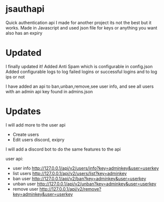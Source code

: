 # jsauthapi
Quick authentication api I made for another project its not the best but it works. Made in Javascript and used json file for keys or anything you want also has an expiry

# Updated
I finally updated it!
Added Anti Spam which is configurable in config.json 
Added configurable logs to log failed logins or successful logins and to log ips or not


I have added an api to ban,unban,remove,see user info, and see all users with an admin api key found in admins.json

# Updates
I will add more to the user api
 - Create users
 - Edit users discord, exipry
 
I will add a discord bot to do the same features to the api


user api: 
- user info http://127.0.0.1/api/v2/users/info?key=adminkey&user=userkey
- list users http://127.0.0.1/api/v2/users/list?key=adminkey
- ban user http://127.0.0.1/api/v2/ban?key=adminkey&user=userkey
- unban user http://127.0.0.1/api/v2/unban?key=adminkey&user=userkey
- remove user http://127.0.0.1/api/v2/remove?key=adminkey&user=userkey
